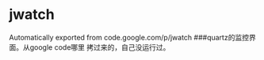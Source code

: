 # jwatch
Automatically exported from code.google.com/p/jwatch
###quartz的监控界面。从google code哪里 拷过来的，自己没运行过。
